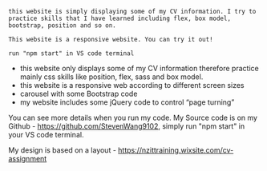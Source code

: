 <!-- Introduction -->
    this website is simply displaying some of my CV information. I try to practice skills that I have learned including flex, box model, bootstrap, position and so on. 

    This website is a responsive website. You can try it out!

<!-- How it works? -->
    run "npm start" in VS code terminal

<!-- Functions -->
- this website only displays some of my CV information therefore practice mainly css skills like position, flex, sass and box model.
- this website is a responsive web according to different screen sizes
- carousel with some Bootstrap code
- my website includes some jQuery code to control “page turning”

<!-- Source Code -->

You can see more details when you run my code. My Source code is on my Github - https://github.com/StevenWang9102, simply run "npm start" in your VS code terminal.

My design is based on a layout - https://nzittraining.wixsite.com/cv-assignment